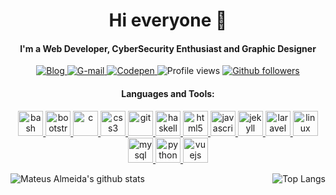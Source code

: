 <h1 align="center">Hi everyone 👋</h1>
<h4 align="center">I'm a Web Developer, CyberSecurity Enthusiast and Graphic Designer</h4>

<p align="center">
  <a href="https://imsouza.github.io/" target="_blank"> <img src="https://img.shields.io/badge/Blog-imsouza.github.com-%23333" alt="Blog" /> </a>
  <a href="mateusalmeida0715@gmail.com" target="_blank"> <img src="https://img.shields.io/badge/-Gmail-DD4D40?style=style=social&labelColor=DD4D40&logo=gmail&logoColor=white&link=mateusalmeida0715@gmail.com" alt="G-mail" /> </a>
  <a href="https://codepen.io/imsouza" target="_blank"> <img src="https://aleen42.github.io/badges/src/codepen.svg" alt="Codepen" /> </a>
  <img src="https://gpvc.arturio.dev/imsouza" alt="Profile views" />
  <a href="https://github.com/imsouza?tab=followers" target="_blank"> <img src="https://img.shields.io/github/followers/imsouza.svg?style=social&label=Follow&maxAge=2592000" alt="Github followers" /> </a>
</p>

<h4 align="center">Languages and Tools:</h4>

<p align="center"> <a href="https://www.gnu.org/software/bash/" target="_blank"> <img src="https://www.vectorlogo.zone/logos/gnu_bash/gnu_bash-icon.svg" alt="bash" width="40" height="40"/> </a> <a href="https://getbootstrap.com" target="_blank"> <img src="https://devicons.github.io/devicon/devicon.git/icons/bootstrap/bootstrap-plain.svg" alt="bootstrap" width="40" height="40"/> </a> <a href="https://www.cprogramming.com/" target="_blank"> <img src="https://devicons.github.io/devicon/devicon.git/icons/c/c-original.svg" alt="c" width="40" height="40"/> </a> <a href="https://www.w3schools.com/css/" target="_blank"> <img src="https://devicons.github.io/devicon/devicon.git/icons/css3/css3-original-wordmark.svg" alt="css3" width="40" height="40"/> </a> <a href="https://git-scm.com/" target="_blank"> <img src="https://www.vectorlogo.zone/logos/git-scm/git-scm-icon.svg" alt="git" width="40" height="40"/> </a> <a href="https://www.haskell.org/" target="_blank"> <img src="https://upload.wikimedia.org/wikipedia/commons/1/1c/Haskell-Logo.svg" alt="haskell" width="40" height="40"/> </a> <a href="https://www.w3.org/html/" target="_blank"> <img src="https://devicons.github.io/devicon/devicon.git/icons/html5/html5-original-wordmark.svg" alt="html5" width="40" height="40"/> </a> <a href="https://developer.mozilla.org/en-US/docs/Web/JavaScript" target="_blank"> <img src="https://devicons.github.io/devicon/devicon.git/icons/javascript/javascript-original.svg" alt="javascript" width="40" height="40"/> </a> <a href="https://jekyllrb.com/" target="_blank"> <img src="https://www.vectorlogo.zone/logos/jekyllrb/jekyllrb-icon.svg" alt="jekyll" width="40" height="40"/> </a> <a href="https://laravel.com/" target="_blank"> <img src="https://devicons.github.io/devicon/devicon.git/icons/laravel/laravel-plain-wordmark.svg" alt="laravel" width="40" height="40"/> </a> <a href="https://www.linux.org/" target="_blank"> <img src="https://devicons.github.io/devicon/devicon.git/icons/linux/linux-original.svg" alt="linux" width="40" height="40"/> </a> <a href="https://www.mysql.com/" target="_blank"> <img src="https://devicons.github.io/devicon/devicon.git/icons/mysql/mysql-original-wordmark.svg" alt="mysql" width="40" height="40"/> </a> <a href="https://www.python.org" target="_blank"> <img src="https://devicons.github.io/devicon/devicon.git/icons/python/python-original.svg" alt="python" width="40" height="40"/> </a> <a href="https://vuejs.org/" target="_blank"> <img src="https://devicons.github.io/devicon/devicon.git/icons/vuejs/vuejs-original-wordmark.svg" alt="vuejs" width="40" height="40"/> </a> </p>

<img align="left" alt="Mateus Almeida's github stats" src="https://github-readme-stats.vercel.app/api?username=imsouza&count_private=true" />
<img align="right" alt="Top Langs" src="https://github-readme-stats.vercel.app/api/top-langs/?username=imsouza&layout=compact&langs_count=8" />
